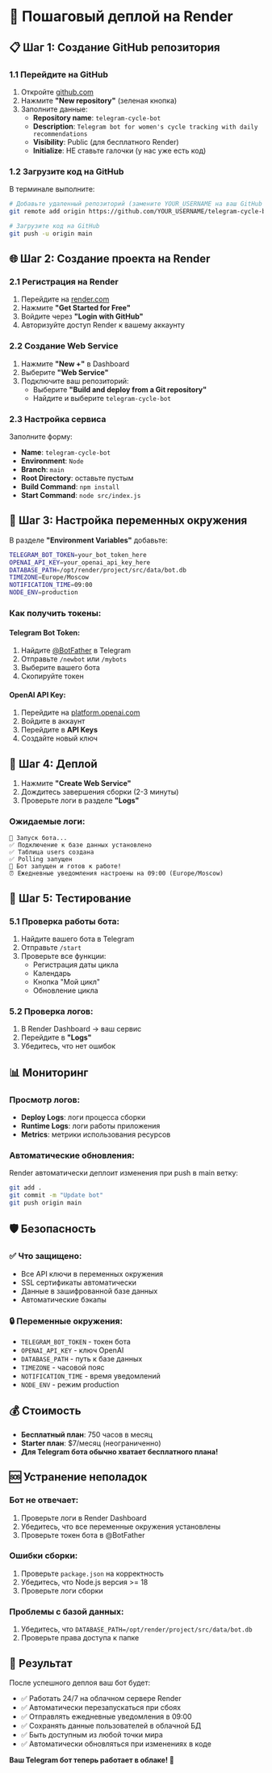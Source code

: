 # 🚀 Пошаговый деплой на Render

## 📋 Шаг 1: Создание GitHub репозитория

### 1.1 Перейдите на GitHub
1. Откройте [github.com](https://github.com)
2. Нажмите **"New repository"** (зеленая кнопка)
3. Заполните данные:
   - **Repository name**: `telegram-cycle-bot`
   - **Description**: `Telegram bot for women's cycle tracking with daily recommendations`
   - **Visibility**: Public (для бесплатного Render)
   - **Initialize**: НЕ ставьте галочки (у нас уже есть код)

### 1.2 Загрузите код на GitHub
В терминале выполните:

```bash
# Добавьте удаленный репозиторий (замените YOUR_USERNAME на ваш GitHub username)
git remote add origin https://github.com/YOUR_USERNAME/telegram-cycle-bot.git

# Загрузите код на GitHub
git push -u origin main
```

## 🌐 Шаг 2: Создание проекта на Render

### 2.1 Регистрация на Render
1. Перейдите на [render.com](https://render.com)
2. Нажмите **"Get Started for Free"**
3. Войдите через **"Login with GitHub"**
4. Авторизуйте доступ Render к вашему аккаунту

### 2.2 Создание Web Service
1. Нажмите **"New +"** в Dashboard
2. Выберите **"Web Service"**
3. Подключите ваш репозиторий:
   - Выберите **"Build and deploy from a Git repository"**
   - Найдите и выберите `telegram-cycle-bot`

### 2.3 Настройка сервиса
Заполните форму:

- **Name**: `telegram-cycle-bot`
- **Environment**: `Node`
- **Branch**: `main`
- **Root Directory**: оставьте пустым
- **Build Command**: `npm install`
- **Start Command**: `node src/index.js`

## 🔧 Шаг 3: Настройка переменных окружения

В разделе **"Environment Variables"** добавьте:

```bash
TELEGRAM_BOT_TOKEN=your_bot_token_here
OPENAI_API_KEY=your_openai_api_key_here
DATABASE_PATH=/opt/render/project/src/data/bot.db
TIMEZONE=Europe/Moscow
NOTIFICATION_TIME=09:00
NODE_ENV=production
```

### Как получить токены:

#### Telegram Bot Token:
1. Найдите [@BotFather](https://t.me/BotFather) в Telegram
2. Отправьте `/newbot` или `/mybots`
3. Выберите вашего бота
4. Скопируйте токен

#### OpenAI API Key:
1. Перейдите на [platform.openai.com](https://platform.openai.com)
2. Войдите в аккаунт
3. Перейдите в **API Keys**
4. Создайте новый ключ

## 🚀 Шаг 4: Деплой

1. Нажмите **"Create Web Service"**
2. Дождитесь завершения сборки (2-3 минуты)
3. Проверьте логи в разделе **"Logs"**

### Ожидаемые логи:
```
🤖 Запуск бота...
✅ Подключение к базе данных установлено
✅ Таблица users создана
✅ Polling запущен
🤖 Бот запущен и готов к работе!
⏰ Ежедневные уведомления настроены на 09:00 (Europe/Moscow)
```

## 🧪 Шаг 5: Тестирование

### 5.1 Проверка работы бота:
1. Найдите вашего бота в Telegram
2. Отправьте `/start`
3. Проверьте все функции:
   - Регистрация даты цикла
   - Календарь
   - Кнопка "Мой цикл"
   - Обновление цикла

### 5.2 Проверка логов:
1. В Render Dashboard → ваш сервис
2. Перейдите в **"Logs"**
3. Убедитесь, что нет ошибок

## 📊 Мониторинг

### Просмотр логов:
- **Deploy Logs**: логи процесса сборки
- **Runtime Logs**: логи работы приложения
- **Metrics**: метрики использования ресурсов

### Автоматические обновления:
Render автоматически деплоит изменения при push в main ветку:
```bash
git add .
git commit -m "Update bot"
git push origin main
```

## 🛡️ Безопасность

### ✅ Что защищено:
- Все API ключи в переменных окружения
- SSL сертификаты автоматически
- Данные в зашифрованной базе данных
- Автоматические бэкапы

### 🔒 Переменные окружения:
- `TELEGRAM_BOT_TOKEN` - токен бота
- `OPENAI_API_KEY` - ключ OpenAI
- `DATABASE_PATH` - путь к базе данных
- `TIMEZONE` - часовой пояс
- `NOTIFICATION_TIME` - время уведомлений
- `NODE_ENV` - режим production

## 💰 Стоимость

- **Бесплатный план**: 750 часов в месяц
- **Starter план**: $7/месяц (неограниченно)
- **Для Telegram бота обычно хватает бесплатного плана!**

## 🆘 Устранение неполадок

### Бот не отвечает:
1. Проверьте логи в Render Dashboard
2. Убедитесь, что все переменные окружения установлены
3. Проверьте токен бота в @BotFather

### Ошибки сборки:
1. Проверьте `package.json` на корректность
2. Убедитесь, что Node.js версия >= 18
3. Проверьте логи сборки

### Проблемы с базой данных:
1. Убедитесь, что `DATABASE_PATH=/opt/render/project/src/data/bot.db`
2. Проверьте права доступа к папке

## 🎉 Результат

После успешного деплоя ваш бот будет:
- ✅ Работать 24/7 на облачном сервере Render
- ✅ Автоматически перезапускаться при сбоях
- ✅ Отправлять ежедневные уведомления в 09:00
- ✅ Сохранять данные пользователей в облачной БД
- ✅ Быть доступным из любой точки мира
- ✅ Автоматически обновляться при изменениях в коде

**Ваш Telegram бот теперь работает в облаке! 🌟**
